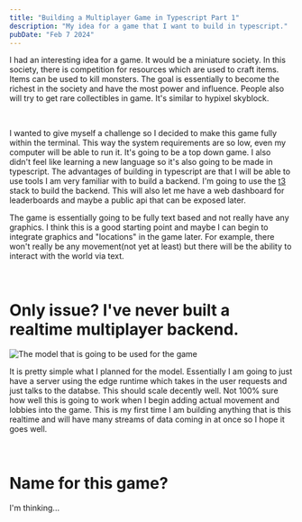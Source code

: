 ```yaml
---
title: "Building a Multiplayer Game in Typescript Part 1"
description: "My idea for a game that I want to build in typescript."
pubDate: "Feb 7 2024"
---
```


I had an interesting idea for a game. It would be a miniature society. In this society, there is competition for resources which are used to craft items. Items can be used to kill monsters. The goal is essentially to become the richest in the society and have the most power and influence. People also will try to get rare collectibles in game. It's similar to hypixel skyblock.

<br>

I wanted to give myself a challenge so I decided to make this game fully within the terminal. This way the system requirements are so low, even my computer will be able to run it. It's going to be a top down game. I also didn't feel like learning a new language so it's also going to be made in typescript. The advantages of building in typescript are that I will be able to use tools I am very familiar with to build a backend. I'm going to use the [t3](https://create.t3.gg) stack to build the backend. This will also let me have a web dashboard for leaderboards and maybe a public api that can be exposed later.

The game is essentially going to be fully text based and not really have any graphics. I think this is a good starting point and maybe I can begin to integrate graphics and "locations" in the game later. For example, there won't really be any movement(not yet at least) but there will be the ability to interact with the world via text.

<br>

# Only issue? I've never built a realtime multiplayer backend.

![The model that is going to be used for the game](/typescript-game-model.png)

It is pretty simple what I planned for the model. Essentially I am going to just have a server using the edge runtime which takes in the user requests and just talks to the databse. This should scale decently well. Not 100% sure how well this is going to work when I begin adding actual movement and lobbies into the game. This is my first time I am building anything that is this realtime and will have many streams of data coming in at once so I hope it goes well.

<br>

# Name for this game?

I'm thinking...

